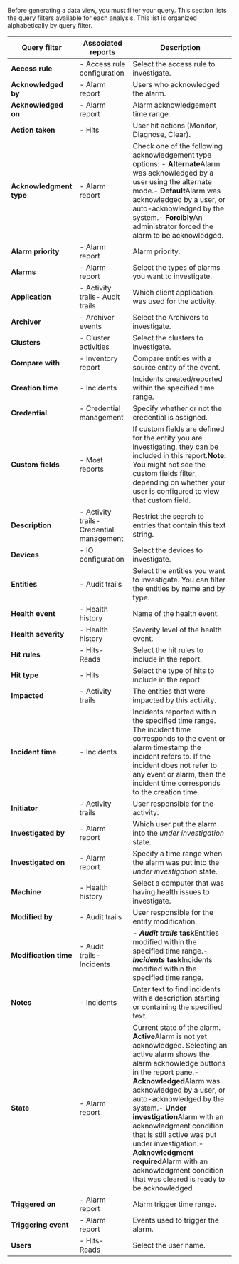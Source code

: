 Before generating a data view, you must filter your query. This section lists the query filters available for each analysis. This list is organized alphabetically by query filter.

|Query filter|Associated reports|Description|
|------------|------------------|-----------|
|**Access rule**|-   Access rule configuration|Select the access rule to investigate.|
|**Acknowledged by**|-   Alarm report|Users who acknowledged the alarm.|
|**Acknowledged on**|-   Alarm report|Alarm acknowledgement time range.|
|**Action taken**|-   Hits|User hit actions \(Monitor, Diagnose, Clear\).|
|**Acknowledgment type**|-   Alarm report|Check one of the following acknowledgement type options: -   **Alternate**Alarm was acknowledged by a user using the alternate mode.-   **Default**Alarm was acknowledged by a user, or auto-acknowledged by the system.-   **Forcibly**An administrator forced the alarm to be acknowledged.|
|**Alarm priority**|-   Alarm report|Alarm priority.|
|**Alarms**|-   Alarm report|Select the types of alarms you want to investigate.|
|**Application**|-   Activity trails-   Audit trails|Which client application was used for the activity.|
|**Archiver**|-   Archiver events|Select the Archivers to investigate.|
|**Clusters**|-   Cluster activities|Select the clusters to investigate.|
|**Compare with**|-   Inventory report|Compare entities with a source entity of the event.|
|**Creation time**|-   Incidents|Incidents created/reported within the specified time range.|
|**Credential**|-   Credential management|Specify whether or not the credential is assigned.|
|**Custom fields**|-   Most reports|If custom fields are defined for the entity you are investigating, they can be included in this report.**Note:** You might not see the custom fields filter, depending on whether your user is configured to view that custom field.|
|**Description**|-   Activity trails-   Credential management|Restrict the search to entries that contain this text string.|
|**Devices**|-   IO configuration|Select the devices to investigate.|
|**Entities**|-   Audit trails|Select the entities you want to investigate. You can filter the entities by name and by type.|
|**Health event**|-   Health history|Name of the health event.|
|**Health severity**|-   Health history|Severity level of the health event.|
|**Hit rules**|-   Hits-   Reads|Select the hit rules to include in the report.|
|**Hit type**|-   Hits|Select the type of hits to include in the report.|
|**Impacted**|-   Activity trails|The entities that were impacted by this activity.|
|**Incident time**|-   Incidents|Incidents reported within the specified time range. The incident time corresponds to the event or alarm timestamp the incident refers to. If the incident does not refer to any event or alarm, then the incident time corresponds to the creation time.|
|**Initiator**|-   Activity trails|User responsible for the activity.|
|**Investigated by**|-   Alarm report|Which user put the alarm into the *under investigation* state.|
|**Investigated on**|-   Alarm report|Specify a time range when the alarm was put into the *under investigation* state.|
|**Machine**|-   Health history|Select a computer that was having health issues to investigate.|
|**Modified by**|-   Audit trails|User responsible for the entity modification.|
|**Modification time**|-   Audit trails-   Incidents|-   ***Audit trails* task**Entities modified within the specified time range.-   ***Incidents* task**Incidents modified within the specified time range.|
|**Notes**|-   Incidents|Enter text to find incidents with a description starting or containing the specified text.|
|**State**|-   Alarm report|Current state of the alarm.-   **Active**Alarm is not yet acknowledged. Selecting an active alarm shows the alarm acknowledge buttons in the report pane.-   **Acknowledged**Alarm was acknowledged by a user, or auto-acknowledged by the system.-   **Under investigation**Alarm with an acknowledgment condition that is still active was put under investigation.-   **Acknowledgment required**Alarm with an acknowledgment condition that was cleared is ready to be acknowledged.|
|**Triggered on**|-   Alarm report|Alarm trigger time range.|
|**Triggering event**|-   Alarm report|Events used to trigger the alarm.|
|**Users**|-   Hits-   Reads|Select the user name.|

